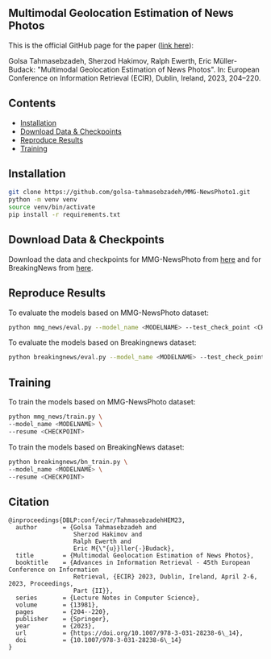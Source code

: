 ## Multimodal Geolocation Estimation of News Photos
This is the official GitHub page for the paper ([link here](https://link.springer.com/chapter/10.1007/978-3-031-28238-6_14)):

Golsa Tahmasebzadeh, Sherzod Hakimov, Ralph Ewerth, Eric Müller-Budack: "Multimodal Geolocation Estimation of News Photos". In: European Conference on Information Retrieval (ECIR), Dublin, Ireland, 2023, 204–220.

## Contents
- [Installation](#Installation)
- [Download Data & Checkpoints](#Installation)
- [Reproduce Results](#Reproduce_Results)
- [Training](#Training)

## Installation

``` bash
git clone https://github.com/golsa-tahmasebzadeh/MMG-NewsPhoto1.git
python -m venv venv
source venv/bin/activate
pip install -r requirements.txt
```
## Download Data & Checkpoints
Download the data and checkpoints for MMG-NewsPhoto from [here](https://tib.eu/cloud/s/oNWt99odoHc2NkP) and for BreakingNews from [here](https://tib.eu/cloud/s/cLwMtGoD9QJrRss).

## Reproduce Results
To evaluate the models based on MMG-NewsPhoto dataset: 
```bash
python mmg_news/eval.py --model_name <MODELNAME> --test_check_point <CHECKPOINT>
```
To evaluate the models based on Breakingnews dataset: 
```bash
python breakingnews/eval.py --model_name <MODELNAME> --test_check_point <CHECKPOINT>
```
## Training
To train the models based on MMG-NewsPhoto dataset:
```bash
python mmg_news/train.py \
--model_name <MODELNAME> \
--resume <CHECKPOINT>
```

To train the models based on BreakingNews dataset:
```bash
python breakingnews/bn_train.py \
--model_name <MODELNAME> \
--resume <CHECKPOINT> 
```

## Citation
```
@inproceedings{DBLP:conf/ecir/TahmasebzadehHEM23,
  author       = {Golsa Tahmasebzadeh and
                  Sherzod Hakimov and
                  Ralph Ewerth and
                  Eric M{\"{u}}ller{-}Budack},
  title        = {Multimodal Geolocation Estimation of News Photos},
  booktitle    = {Advances in Information Retrieval - 45th European Conference on Information
                  Retrieval, {ECIR} 2023, Dublin, Ireland, April 2-6, 2023, Proceedings,
                  Part {II}},
  series       = {Lecture Notes in Computer Science},
  volume       = {13981},
  pages        = {204--220},
  publisher    = {Springer},
  year         = {2023},
  url          = {https://doi.org/10.1007/978-3-031-28238-6\_14},
  doi          = {10.1007/978-3-031-28238-6\_14}
}
```
